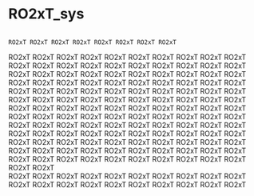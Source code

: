 # RO2xT_sys
                                                                                                      RO2xT RO2xT RO2xT RO2xT RO2xT RO2xT RO2xT RO2xT 
RO2xT RO2xT RO2xT RO2xT RO2xT       RO2xT             RO2xT       RO2xT RO2xT RO2xT             RO2xT RO2xT RO2xT RO2xT RO2xT RO2xT RO2xT RO2xT RO2xT RO2xT
RO2xT RO2xT RO2xT RO2xT RO2xT       RO2xT             RO2xT             RO2xT                  RO2xT RO2xT RO2xT RO2xT RO2xT RO2xT RO2xT RO2xT RO2xT RO2xT
            RO2xT                   RO2xT             RO2xT             RO2xT                  RO2xT RO2xT RO2xT RO2xT RO2xT RO2xT RO2xT RO2xT RO2xT
            RO2xT                   RO2xT             RO2xT             RO2xT                  RO2xT RO2xT
            RO2xT                   RO2xT             RO2xT             RO2xT                  RO2xT RO2xT
            RO2xT                   RO2xT             RO2xT             RO2xT                  RO2xT RO2xT RO2xT RO2xT RO2xT RO2xT RO2xT RO2xT RO2xT
            RO2xT                   RO2xT RO2xT RO2xT RO2xT             RO2xT                  RO2xT RO2xT RO2xT RO2xT RO2xT RO2xT RO2xT RO2xT RO2xT RO2xT
            RO2xT                   RO2xT             RO2xT             RO2xT                       RO2xT RO2xT RO2xT RO2xT RO2xT RO2xT RO2xT RO2xT RO2xT RO2xT
            RO2xT                   RO2xT             RO2xT             RO2xT                                                            RO2xT RO2xT RO2xT
            RO2xT                   RO2xT             RO2xT       RO2xT RO2xT RO2xT                                                       RO2xT RO2xT RO2xT
                                                                                             RO2xT RO2xT RO2xT RO2xT RO2xT RO2xT RO2xT RO2xT RO2xT RO2xT  
                             RO2xT RO2xT RO2xT RO2xT RO2xT RO2xT RO2xT RO2xT RO2xT RO2xT RO2xT RO2xT RO2xT RO2xT RO2xT RO2xT RO2xT RO2xT RO2xT RO2xT                
